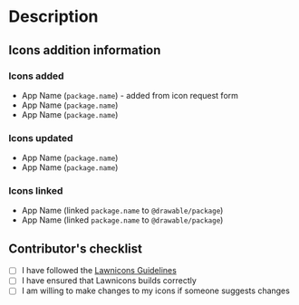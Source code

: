 # Description

<!-- Please provide a short summary of what icons you added, changed, or linked
-->

## Icons addition information

<!-- Please specify if you added an icon that was requested in the icon request form, as seen below -->

### Icons added

-   App Name (`package.name`) - added from icon request form
-   App Name (`package.name`)
-   App Name (`package.name`)

### Icons updated

-   App Name (`package.name`)
-   App Name (`package.name`)

### Icons linked

-   App Name (linked `package.name` to `@drawable/package`)
-   App Name (linked `package.name` to `@drawable/package`)

## Contributor's checklist

-   [ ] I have followed the [Lawnicons Guidelines](https://github.com/k4ustu3h/forkicons/blob/develop/.github/CONTRIBUTING.md)
-   [ ] I have ensured that Lawnicons builds correctly
-   [ ] I am willing to make changes to my icons if someone suggests changes
